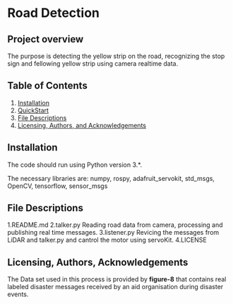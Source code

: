 
# Road Detection

## Project overview

The purpose is detecting the yellow strip on the road, recognizing the stop sign and fellowing yellow strip using camera realtime data.
## Table of Contents

1. [Installation](#installation)
2. [QuickStart](#quickstart)
3. [File Descriptions](#files)
4. [Licensing, Authors, and Acknowledgements](#licensing)

## Installation 

The code should run using Python version 3.*.

The necessary libraries are: numpy, rospy, adafruit_servokit, std_msgs, OpenCV, tensorflow, sensor_msgs

## File Descriptions

1.README.md
2.talker.py
Reading road data from camera,  processing and publishing real time messages. 
3.listener.py
Revicing the messages from LiDAR and talker.py and cantrol the motor using servoKit.
4.LICENSE

## Licensing, Authors, Acknowledgements<a name="licensing"></a>
The Data set used in this process is provided by **figure-8** that contains real labeled disaster messages received by an aid organisation during disaster events.
